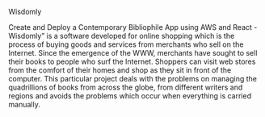 Wisdomly

Create and Deploy a Contemporary Bibliophile App using AWS and React - Wisdomly” is a software developed for online shopping which is the process of buying goods and services from merchants who sell on the Internet. Since the emergence of the WWW, merchants have sought to sell their books to people who surf the Internet. Shoppers can visit web stores from the comfort of their homes and shop as they sit in front of the computer. This particular project deals with the problems on managing the quadrillions of books from across the globe, from different writers and regions and avoids the problems which occur when everything is carried manually.
